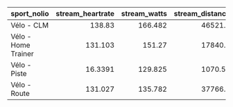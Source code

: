 | sport_nolio         |   stream_heartrate |   stream_watts |   stream_distance |     rpe |   distance_km |   duree_s |
|:--------------------|-------------------:|---------------:|------------------:|--------:|--------------:|----------:|
| Vélo - CLM          |           138.83   |        166.482 |          46521.7  | 5.52632 |      46.7972  |   5969.21 |
| Vélo - Home Trainer |           131.103  |        151.27  |          17840.6  | 4.57792 |      16.1024  |   4594.18 |
| Vélo - Piste        |            16.3391 |        129.825 |           1070.51 | 5.45559 |       3.81963 |   1778.96 |
| Vélo - Route        |           131.027  |        135.782 |          37766.7  | 2.71718 |      38.2523  |   6423.74 |